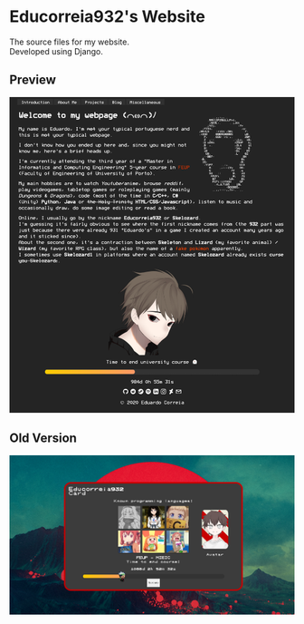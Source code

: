 # Educorreia932's Website

The source files for my website.  
Developed using Django.

## Preview

![Preview](preview.png)

## Old Version

![Old Preview](old_preview.png)
